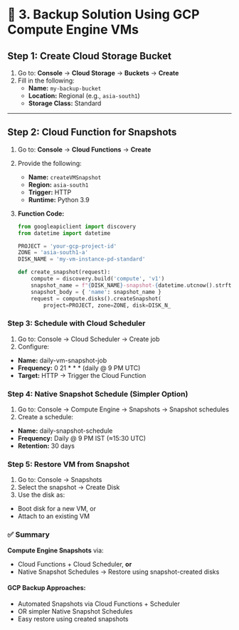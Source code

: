 # 🔹 3. Backup Solution Using GCP Compute Engine VMs

## Step 1: Create Cloud Storage Bucket
1. Go to: **Console** → **Cloud Storage** → **Buckets** → **Create**
2. Fill in the following:
   - **Name:** `my-backup-bucket`
   - **Location:** Regional (e.g., `asia-south1`)
   - **Storage Class:** Standard
---

## Step 2: Cloud Function for Snapshots
1. Go to: **Console** → **Cloud Functions** → **Create**
2. Provide the following:
   - **Name:** `createVMSnapshot`
   - **Region:** `asia-south1`
   - **Trigger:** HTTP
   - **Runtime:** Python 3.9

3. **Function Code:**

   ```python
   from googleapiclient import discovery
   from datetime import datetime

   PROJECT = 'your-gcp-project-id'
   ZONE = 'asia-south1-a'
   DISK_NAME = 'my-vm-instance-pd-standard'

   def create_snapshot(request):
       compute = discovery.build('compute', 'v1')
       snapshot_name = f"{DISK_NAME}-snapshot-{datetime.utcnow().strftime('%Y%m%d%H%M%S')}"
       snapshot_body = { 'name': snapshot_name }
       request = compute.disks().createSnapshot(
           project=PROJECT, zone=ZONE, disk=DISK_N_

### Step 3: Schedule with Cloud Scheduler
1. Go to: Console → Cloud Scheduler → Create job
2. Configure:
 - **Name:** daily-vm-snapshot-job
 - **Frequency:** 0 21 * * * (daily @ 9 PM UTC)
 - **Target:** HTTP → Trigger the Cloud Function

### Step 4: Native Snapshot Schedule (Simpler Option)
1. Go to: Console → Compute Engine → Snapshots → Snapshot schedules
2. Create a schedule:
  - **Name:** daily-snapshot-schedule
  - **Frequency:** Daily @ 9 PM IST (≈15:30 UTC)
  - **Retention:** 30 days

### Step 5: Restore VM from Snapshot
1. Go to: Console → Snapshots
2. Select the snapshot → Create Disk
3. Use the disk as:
 - Boot disk for a new VM, or
 - Attach to an existing VM

### ✅ Summary
**Compute Engine Snapshots** via:
- Cloud Functions + Cloud Scheduler, **or**
- Native Snapshot Schedules
→ Restore using snapshot-created disks

#### GCP Backup Approaches:
  - Automated Snapshots via Cloud Functions + Scheduler
  - OR simpler Native Snapshot Schedules
  - Easy restore using created snapshots


